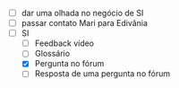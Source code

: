 - [ ] dar uma olhada no negócio de SI
- [ ] passar contato Mari para Edivânia
- [ ] SI
	- [ ] Feedback vídeo
	- [ ] Glossário
	- [x] Pergunta no fórum
	- [ ] Resposta de uma pergunta no fórum